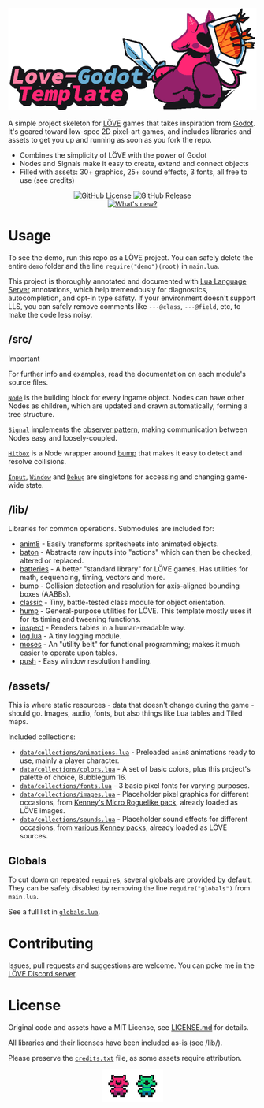 <div align="center">
	<img src="/demo/assets/banner_main.png">
</div>

A simple project skeleton for [LÖVE](https://love2d.org/) games that takes inspiration from [Godot](https://godotengine.org/). It's geared toward low-spec 2D pixel-art games, and includes libraries and assets to get you up and running as soon as you fork the repo.

* Combines the simplicity of LÖVE with the power of Godot
* Nodes and Signals make it easy to create, extend and connect objects
* Filled with assets: 30+ graphics, 25+ sound effects, 3 fonts, all free to use (see credits)

<div align="center">
	<a href="/LICENSE.md">
		<img alt="GitHub License" src="https://img.shields.io/github/license/rhysuki/love-godot-base?style=for-the-badge">
	</a>
	<img alt="GitHub Release" src="https://img.shields.io/github/v/release/rhysuki/love-godot-base?style=for-the-badge">
	<br>
	<a href="https://github.com/rhysuki/love-godot-base/releases/latest">
		<img alt="What's new?" src="https://img.shields.io/badge/What's%20new%3F-red?style=for-the-badge">
	</a>
</div>

# Usage

To see the demo, run this repo as a LÖVE project. You can safely delete the entire `demo` folder and the line `require("demo")(root)` in `main.lua`.

This project is thoroughly annotated and documented with [Lua Language Server](https://luals.github.io/) annotations, which help tremendously for diagnostics, autocompletion, and opt-in type safety. If your environment doesn't support LLS, you can safely remove comments like `---@class`, `---@field`, etc, to make the code less noisy.

## /src/

> [!IMPORTANT]
> For further info and examples, read the documentation on each module's source files.

[`Node`](/src/Node.lua) is the building block for every ingame object. Nodes can have other Nodes as children, which are updated and drawn automatically, forming a tree structure.

[`Signal`](/src/Signal.lua) implements the [observer pattern](https://en.wikipedia.org/wiki/Observer_pattern), making communication between Nodes easy and loosely-coupled.

[`Hitbox`](/src/Hitbox.lua) is a Node wrapper around [bump](https://github.com/kikito/bump.lua) that makes it easy to detect and resolve collisions.

[`Input`](/src/singleton/Input.lua), [`Window`](/src/singleton/Window.lua) and [`Debug`](/src/singleton/Debug.lua) are singletons for accessing and changing game-wide state.

## /lib/

Libraries for common operations. Submodules are included for:

* [anim8](https://github.com/kikito/anim8) - Easily transforms spritesheets into animated objects.
* [baton](https://github.com/tesselode/baton) - Abstracts raw inputs into "actions" which can then be checked, altered or replaced.
* [batteries](https://github.com/1bardesign/batteries) - A better "standard library" for LÖVE games. Has utilities for math, sequencing, timing, vectors and more.
* [bump](https://github.com/kikito/bump.lua) - Collision detection and resolution for axis-aligned bounding boxes (AABBs).
* [classic](https://github.com/rxi/classic) - Tiny, battle-tested class module for object orientation.
* [hump](https://github.com/vrld/hump) - General-purpose utilities for LÖVE. This template mostly uses it for its timing and tweening functions.
* [inspect](https://github.com/kikito/inspect.lua) - Renders tables in a human-readable way.
* [log.lua](https://github.com/rxi/log.lua) - A tiny logging module.
* [moses](https://github.com/Yonaba/Moses) - An "utility belt" for functional programming; makes it much easier to operate upon tables.
* [push](https://github.com/Ulydev/push) - Easy window resolution handling.

## /assets/

This is where static resources - data that doesn't change during the game - should go. Images, audio, fonts, but also things like Lua tables and Tiled maps.

Included collections:

* [`data/collections/animations.lua`](/assets/data/collections/animations.lua) - Preloaded `anim8` animations ready to use, mainly a player character.
* [`data/collections/colors.lua`](/assets/data/collections/colors.lua) - A set of basic colors, plus this project's palette of choice, Bubblegum 16.
* [`data/collections/fonts.lua`](/assets/data/collections/fonts.lua) - 3 basic pixel fonts for varying purposes.
* [`data/collections/images.lua`](/assets/data/collections/images.lua) - Placeholder pixel graphics for different occasions, from [Kenney's Micro Roguelike pack](https://kenney.nl/assets/micro-roguelike), already loaded as LÖVE images.
* [`data/collections/sounds.lua`](/assets/data/collections/sounds.lua) - Placeholder sound effects for different occasions, from [various Kenney packs](/assets/audio/credits.txt), already loaded as LÖVE sources.

## Globals
To cut down on repeated `require`s, several globals are provided by default. They can be safely disabled by removing the line `require("globals")` from `main.lua`.

See a full list in [`globals.lua`](/globals.lua).

# Contributing
Issues, pull requests and suggestions are welcome. You can poke me in the [LÖVE Discord server](https://discord.gg/rhUets9).

# License
Original code and assets have a MIT License, see [LICENSE.md](/LICENSE.md) for details.

All libraries and their licenses have been included as-is (see /lib/).

Please preserve the [`credits.txt`](/assets/credits.txt) file, as some assets require attribution.

<div align="center">
	<img src="/demo/assets/victory.gif">
</div>